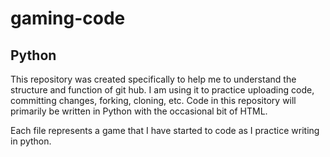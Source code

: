 # gaming-code
<h2><strong>Python</strong></h2>

<body>
This repository was created specifically to help me to understand the structure and function of git hub. I am using it to practice uploading code, committing changes, forking, cloning, etc. Code in this repository will primarily be written in Python with the occasional bit of HTML.

Each file represents a game that I have started to code as I practice writing in python.
</body>
<p></p>
<p></p>
<p></p>

